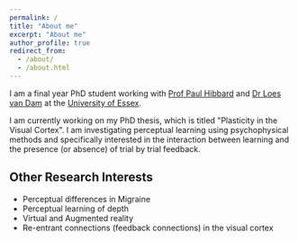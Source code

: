 ```yaml
---
permalink: /
title: "About me"
excerpt: "About me"
author_profile: true
redirect_from: 
  - /about/
  - /about.html
---
```




I am a final year PhD student working with [Prof Paul Hibbard](https://www1.essex.ac.uk/psychology/staff/profile.aspx?ID=3193) and [Dr Loes van Dam](https://www1.essex.ac.uk/psychology/staff/profile.aspx?ID=4959) at the [University of Essex](https://www.essex.ac.uk).

I am currently working on my PhD thesis, which is titled "Plasticity in the Visual Cortex". I am investigating perceptual learning using psychophysical methods and specifically interested in the interaction between learning and the presence (or absence) of trial by trial feedback.  

## Other Research Interests
* Perceptual differences in Migraine
* Perceptual learning of depth 
* Virtual and Augmented reality
* Re-entrant connections (feedback connections) in the visual cortex










